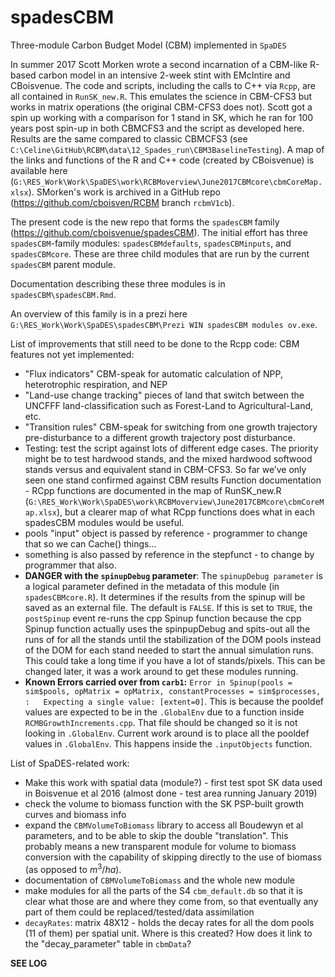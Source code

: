 # spadesCBM

Three-module Carbon Budget Model (CBM) implemented in `SpaDES`

In summer 2017 Scott Morken wrote a second incarnation of a CBM-like R-based carbon model in an intensive 2-week stint with EMcIntire and CBoisvenue.
The code and scripts, including the calls to C++ via `Rcpp`, are all contained in `RunSK_new.R`.
This emulates the science in CBM-CFS3 but works in matrix operations (the original CBM-CFS3 does not).
Scott got a spin up working with a comparison for 1 stand in SK, which he ran for 100 years post spin-up in both CBMCFS3 and the script as developed here.
Results are the same compared to classic CBMCFS3 (see `C:\Celine\GitHub\RCBM\data\12_Spades_run\CBM3BaselineTesting`).
A map of the links and functions of the R and C++ code (created by CBoisvenue) is available here (`G:\RES_Work\Work\SpaDES\work\RCBMoverview\June2017CBMcore\cbmCoreMap.xlsx`).
SMorken's work is archived in a GitHub repo (<https://github.com/cboisven/RCBM> branch `rcbmV1cb`).

The present code is the new repo that forms the `spadesCBM` family (<https://github.com/cboisvenue/spadesCBM>).
The initial effort has three `spadesCBM`-family modules: `spadesCBMdefaults`, `spadesCBMinputs`, and `spadesCBMcore`.
These are three child modules that are run by the current `spadesCBM` parent module. 

Documentation describing these three modules is in `spadesCBM\spadesCBM.Rmd`.

An overview of this family is in a prezi here `G:\RES_Work\Work\SpaDES\spadesCBM\Prezi WIN spadesCBM modules ov.exe`.

List of improvements that still need to be done to the Rcpp code:
CBM features not yet implemented:
- "Flux indicators" CBM-speak for automatic calculation of NPP, heterotrophic respiration, and NEP
- "Land-use change tracking" pieces of land that switch between the UNCFFF land-classification such as Forest-Land to Agricultural-Land, etc.
- "Transition rules" CBM-speak for switching from one growth trajectory pre-disturbance to a different growth trajectory post disturbance.
- Testing: test the script against lots of different edge cases.  The priority might be to test hardwood stands, and the mixed hardwood softwood stands versus and equivalent stand in CBM-CFS3.  So far we’ve only seen one stand confirmed against CBM results
Function documentation - RCpp functions are documented in the map of RunSK_new.R (`G:\RES_Work\Work\SpaDES\work\RCBMoverview\June2017CBMcore\cbmCoreMap.xlsx`), but a clearer map of what RCpp functions does what in each spadesCBM modules would be useful.
- pools "input" object is passed by reference - programmer to change that so we can Cache() things...
- something is also passed by reference in the stepfunct - to change by programmer that also.
- **DANGER with the `spinupDebug` parameter**: The `spinupDebug parameter` is a logical parameter defined in the metadata of this module (in `spadesCBMcore.R`). It determines if the results from the spinup will be saved as an external file. The default is `FALSE`. If this is set to `TRUE`, the `postSpinup` event re-runs the cpp Spinup function because the cpp Spinup function actually uses the spinpupDebug and spits-out all the runs of for all the stands until the stabilization of the DOM pools instead of the DOM for each stand needed to start the annual simulation runs. This could take a long time if you have a lot of stands/pixels. This can be changed later, it was a work around to get these modules running. 
- **Known Errors carried over from `carb1`:** `Error in Spinup(pools = sim$pools, opMatrix = opMatrix, constantProcesses = sim$processes,  :   Expecting a single value: [extent=0]`. This is because the pooldef values are expected to be in the `.GlobalEnv` due to a function inside `RCMBGrowthIncrements.cpp`. That file should be changed so it is not looking in `.GlobalEnv`. Current work around is to place all the pooldef values in `.GlobalEnv`. This happens inside the `.inputObjects` function.

List of SpaDES-related work:
- Make this work with spatial data (module?) - first test spot SK data used in Boisvenue et al 2016 (almost done - test area running January 2019)
- check the volume to biomass function with the SK PSP-built growth curves and biomass info
- expand the `CBMVolumeToBiomass` library to access all Boudewyn et al parameters, and to be able to skip the double "translation". This probably means a new transparent module for volume to biomass conversion with the capability of skipping directly to the use of biomass (as opposed to $m^3 / ha$).
- documentation of `CBMVolumeToBiomass` and the whole new module
- make modules for all the parts of the S4 `cbm_default.db` so that it is clear what those are and where they come from, so that eventually any part of them could be replaced/tested/data assimilation
- `decayRates`: matrix 48X12 - holds the decay rates for all the dom pools (11 of them) per spatial unit. Where is this created? How does it link to the "decay_parameter" table in `cbmData`?

**SEE LOG**
 